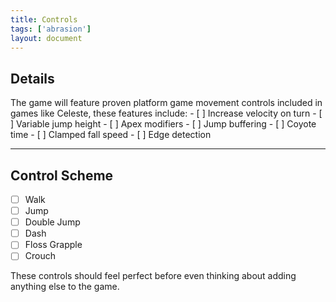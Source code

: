 ```yaml
---
title: Controls
tags: ['abrasion']
layout: document
---
```


## Details
The game will feature proven platform game movement controls included in games like Celeste, these features include:
	- [ ] Increase velocity on turn
	- [ ] Variable jump height
	- [ ] Apex modifiers
	- [ ] Jump buffering
	- [ ] Coyote time
	- [ ] Clamped fall speed
	- [ ] Edge detection

---

## Control Scheme
- [ ] Walk
- [ ] Jump
- [ ] Double Jump
- [ ] Dash
- [ ] Floss Grapple
- [ ] Crouch

These controls should feel perfect before even thinking about adding anything else to the game.